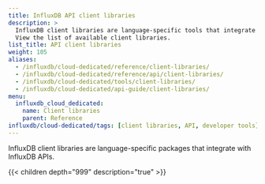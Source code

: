 ```yaml
---
title: InfluxDB API client libraries
description: >
  InfluxDB client libraries are language-specific tools that integrate with InfluxDB APIs.
  View the list of available client libraries.
list_title: API client libraries
weight: 105
aliases:
  - /influxdb/cloud-dedicated/reference/client-libraries/
  - /influxdb/cloud-dedicated/reference/api/client-libraries/
  - /influxdb/cloud-dedicated/tools/client-libraries/
  - /influxdb/cloud-dedicated/api-guide/client-libraries/
menu:
  influxdb_cloud_dedicated:
    name: Client libraries
    parent: Reference
influxdb/cloud-dedicated/tags: [client libraries, API, developer tools]
---
```


InfluxDB client libraries are language-specific packages that integrate with InfluxDB APIs.

{{< children depth="999" description="true" >}}
